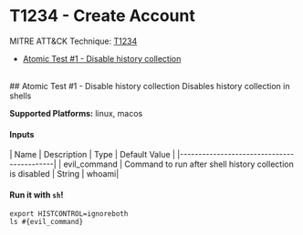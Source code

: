 # T1234 - Create Account
MITRE ATT&CK Technique: [T1234](https://attack.mitre.org/wiki/Technique/T1234)


- [Atomic Test #1 - Disable history collection](#atomic-test-1---disable-history-collection)


<br/>
## Atomic Test #1 - Disable history collection
Disables history collection in shells

**Supported Platforms:** linux, macos


#### Inputs
| Name | Description | Type | Default Value | 
|-------------------------------------------|
    | evil_command | Command to run after shell history collection is disabled | String | whoami|

#### Run it with `sh`!
```
export HISTCONTROL=ignoreboth
ls #{evil_command}

```
<br/>
